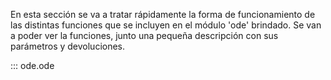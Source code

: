 En esta sección se va a tratar rápidamente la forma de funcionamiento
de las distintas funciones que se incluyen en el módulo 'ode' brindado.
Se van a poder ver la funciones, junto una pequeña descripción con sus parámetros
y devoluciones.

::: ode.ode

